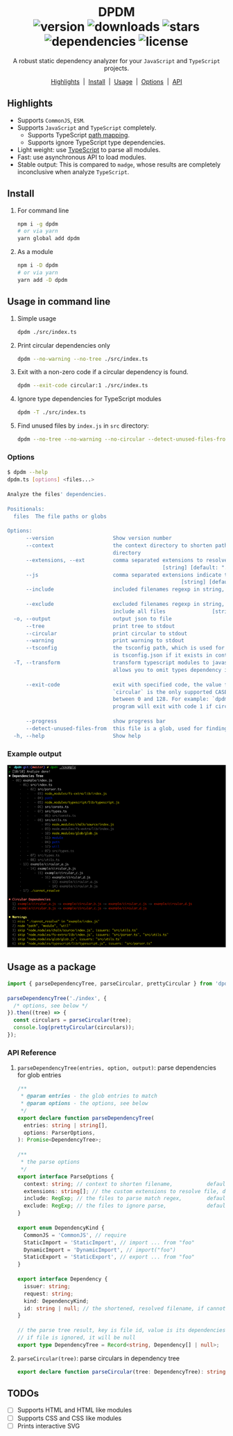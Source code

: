 <h1 align="center">
    DPDM
    <br/>
    <img src="https://img.shields.io/npm/v/dpdm" alt="version">
    <img src="https://img.shields.io/npm/dm/dpdm" alt="downloads">
    <img src="https://img.shields.io/github/stars/acrazing/dpdm" alt="stars">
    <img src="https://img.shields.io/librariesio/github/acrazing/dpdm" alt="dependencies">
    <img src="https://img.shields.io/github/license/acrazing/dpdm" alt="license">
</h1>

<p align="center">A robust static dependency analyzer for your <code>JavaScript</code> and <code>TypeScript</code> projects.</p>

<p align="center">
    <a href="#highlights">Highlights</a>
    <span>&nbsp;|&nbsp;</span>
    <a href="#install">Install</a>
    <span>&nbsp;|&nbsp;</span>
    <a href="#usage-in-command-line">Usage</a>
    <span>&nbsp;|&nbsp;</span>
    <a href="#options">Options</a>
    <span>&nbsp;|&nbsp;</span>
    <a href="#usage-as-a-package">API</a>
</p>

## Highlights

- Supports `CommonJS`, `ESM`.
- Supports `JavaScript` and `TypeScript` completely.
  - Supports TypeScript [path mapping](https://www.typescriptlang.org/docs/handbook/module-resolution.html#path-mapping).
  - Supports ignore TypeScript type dependencies.
- Light weight: use [TypeScript](https://npmjs.com/package/typescript) to parse all modules.
- Fast: use asynchronous API to load modules.
- Stable output: This is compared to `madge`, whose results are completely inconclusive when analyze `TypeScript`.

## Install

1. For command line

   ```bash
   npm i -g dpdm
   # or via yarn
   yarn global add dpdm
   ```

2. As a module

   ```bash
   npm i -D dpdm
   # or via yarn
   yarn add -D dpdm
   ```

## Usage in command line

1. Simple usage

   ```bash
   dpdm ./src/index.ts
   ```

2. Print circular dependencies only

   ```bash
   dpdm --no-warning --no-tree ./src/index.ts
   ```

3. Exit with a non-zero code if a circular dependency is found.

   ```bash
   dpdm --exit-code circular:1 ./src/index.ts
   ```

4. Ignore type dependencies for TypeScript modules

   ```bash
   dpdm -T ./src/index.ts
   ```

5. Find unused files by `index.js` in `src` directory:

   ```bash
   dpdm --no-tree --no-warning --no-circular --detect-unused-files-from 'src/**/*.*' 'index.js'
   ```

### Options

```bash
$ dpdm --help
dpdm.ts [options] <files...>

Analyze the files' dependencies.

Positionals:
  files  The file paths or globs                                                            [string]

Options:
      --version                   Show version number                                      [boolean]
      --context                   the context directory to shorten path, default is current
                                  directory                                                 [string]
      --extensions, --ext         comma separated extensions to resolve
                                                  [string] [default: ".ts,.tsx,.mjs,.js,.jsx,.json"]
      --js                        comma separated extensions indicate the file is js like
                                                        [string] [default: ".ts,.tsx,.mjs,.js,.jsx"]
      --include                   included filenames regexp in string, default includes all files
                                                                            [string] [default: ".*"]
      --exclude                   excluded filenames regexp in string, set as empty string to
                                  include all files               [string] [default: "node_modules"]
  -o, --output                    output json to file                                       [string]
      --tree                      print tree to stdout                     [boolean] [default: true]
      --circular                  print circular to stdout                 [boolean] [default: true]
      --warning                   print warning to stdout                  [boolean] [default: true]
      --tsconfig                  the tsconfig path, which is used for resolve path alias, default
                                  is tsconfig.json if it exists in context directory        [string]
  -T, --transform                 transform typescript modules to javascript before analyze, it
                                  allows you to omit types dependency in typescript
                                                                          [boolean] [default: false]
      --exit-code                 exit with specified code, the value format is CASE:CODE,
                                  `circular` is the only supported CASE, CODE should be a integer
                                  between 0 and 128. For example: `dpdm --exit-code circular:1` the
                                  program will exit with code 1 if circular dependency found.
                                                                                            [string]
      --progress                  show progress bar                        [boolean] [default: true]
      --detect-unused-files-from  this file is a glob, used for finding unused files        [string]
  -h, --help                      Show help                                                [boolean]
```

### Example output

![Screenshot](./assets/screenshot.png)

## Usage as a package

```typescript jsx
import { parseDependencyTree, parseCircular, prettyCircular } from 'dpdm';

parseDependencyTree('./index', {
  /* options, see below */
}).then((tree) => {
  const circulars = parseCircular(tree);
  console.log(prettyCircular(circulars));
});
```

### API Reference

1. `parseDependencyTree(entries, option, output)`: parse dependencies for glob entries

   ```typescript jsx
   /**
    * @param entries - the glob entries to match
    * @param options - the options, see below
    */
   export declare function parseDependencyTree(
     entries: string | string[],
     options: ParserOptions,
   ): Promise<DependencyTree>;

   /**
    * the parse options
    */
   export interface ParseOptions {
     context: string; // context to shorten filename,           default is process.cwd()
     extensions: string[]; // the custom extensions to resolve file, default is [ '.ts', '.tsx', '.mjs', '.js', '.jsx', '.json' ]
     include: RegExp; // the files to parse match regex,        default is /\.m?[tj]sx?$/
     exclude: RegExp; // the files to ignore parse,             default is /\/node_modules\//
   }

   export enum DependencyKind {
     CommonJS = 'CommonJS', // require
     StaticImport = 'StaticImport', // import ... from "foo"
     DynamicImport = 'DynamicImport', // import("foo")
     StaticExport = 'StaticExport', // export ... from "foo"
   }

   export interface Dependency {
     issuer: string;
     request: string;
     kind: DependencyKind;
     id: string | null; // the shortened, resolved filename, if cannot resolve, it will be null
   }

   // the parse tree result, key is file id, value is its dependencies
   // if file is ignored, it will be null
   export type DependencyTree = Record<string, Dependency[] | null>;
   ```

2. `parseCircular(tree)`: parse circulars in dependency tree

   ```typescript jsx
   export declare function parseCircular(tree: DependencyTree): string[][];
   ```

## TODOs

- [ ] Supports HTML and HTML like modules
- [ ] Supports CSS and CSS like modules
- [ ] Prints interactive SVG
